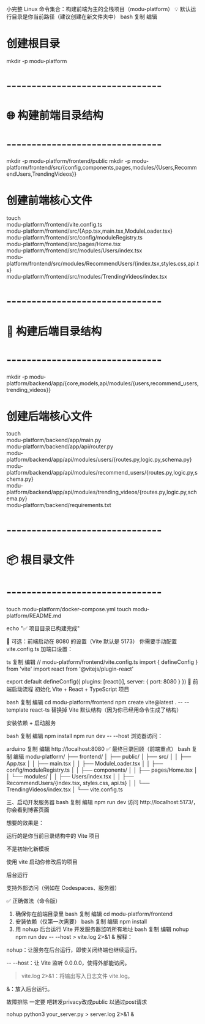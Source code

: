 小完整 Linux 命令集合：构建前端为主的全栈项目（modu-platform）
💡 默认运行目录是你当前路径（建议创建在新文件夹中）
bash
复制
编辑
# 创建根目录
mkdir -p modu-platform

# -------------------------------
# 🌐 构建前端目录结构
# -------------------------------
mkdir -p modu-platform/frontend/public
mkdir -p modu-platform/frontend/src/{config,components,pages,modules/{Users,RecommendUsers,TrendingVideos}}

# 创建前端核心文件
touch \
  modu-platform/frontend/vite.config.ts \
  modu-platform/frontend/src/{App.tsx,main.tsx,ModuleLoader.tsx} \
  modu-platform/frontend/src/config/moduleRegistry.ts \
  modu-platform/frontend/src/pages/Home.tsx \
  modu-platform/frontend/src/modules/Users/index.tsx \
  modu-platform/frontend/src/modules/RecommendUsers/{index.tsx,styles.css,api.ts} \
  modu-platform/frontend/src/modules/TrendingVideos/index.tsx

# -------------------------------
# 🚀 构建后端目录结构
# -------------------------------
mkdir -p modu-platform/backend/app/{core,models,api/modules/{users,recommend_users,trending_videos}}

# 创建后端核心文件
touch \
  modu-platform/backend/app/main.py \
  modu-platform/backend/app/api/router.py \
  modu-platform/backend/app/api/modules/users/{routes.py,logic.py,schema.py} \
  modu-platform/backend/app/api/modules/recommend_users/{routes.py,logic.py,schema.py} \
  modu-platform/backend/app/api/modules/trending_videos/{routes.py,logic.py,schema.py} \
  modu-platform/backend/requirements.txt

# -------------------------------
# 📦 根目录文件
# -------------------------------
touch modu-platform/docker-compose.yml
touch modu-platform/README.md

echo "✅ 项目目录已构建完成"


🧪 可选：前端启动在 8080 的设置（Vite 默认是 5173）
你需要手动配置 vite.config.ts 加端口设置：

ts
复制
编辑
// modu-platform/frontend/vite.config.ts
import { defineConfig } from 'vite'
import react from '@vitejs/plugin-react'

export default defineConfig({
  plugins: [react()],
  server: {
    port: 8080
  }
})
🚀 前端启动流程
初始化 Vite + React + TypeScript 项目

bash
复制
编辑
cd modu-platform/frontend
npm create vite@latest . -- --template react-ts
替换掉 Vite 默认结构（因为你已经用命令生成了结构）

安装依赖 + 启动服务

bash
复制
编辑
npm install
npm run dev -- --host
浏览器访问：

arduino
复制
编辑
http://localhost:8080
✅ 最终目录回顾（前端重点）
bash
复制
编辑
modu-platform/
├── frontend/
│   ├── public/
│   ├── src/
│   │   ├── App.tsx
│   │   ├── main.tsx
│   │   ├── ModuleLoader.tsx
│   │   ├── config/moduleRegistry.ts
│   │   ├── components/
│   │   ├── pages/Home.tsx
│   │   └── modules/
│   │       ├── Users/index.tsx
│   │       ├── RecommendUsers/{index.tsx, styles.css, api.ts}
│   │       └── TrendingVideos/index.tsx
│   └── vite.config.ts

三、启动开发服务器
bash
复制
编辑
npm run dev
访问 http://localhost:5173/，你会看到博客页面


想要的效果是：

运行的是你当前目录结构中的 Vite 项目

不是初始化新模板

使用 vite 启动你修改后的项目

后台运行

支持外部访问（例如在 Codespaces、服务器）

✅ 正确做法（命令版）
1. 确保你在前端目录里
bash
复制
编辑
cd modu-platform/frontend
2. 安装依赖（仅第一次需要）
bash
复制
编辑
npm install
3. 用 nohup 后台运行 Vite 开发服务器监听所有地址
bash
复制
编辑
nohup npm run dev -- --host > vite.log 2>&1 &
解释：

nohup：让服务在后台运行，即使关闭终端也继续运行。

-- --host：让 Vite 监听 0.0.0.0，使得外部能访问。

> vite.log 2>&1：将输出写入日志文件 vite.log。

&：放入后台运行。

故障排除 一定要 吧转发privacy改成public 以通过post请求

nohup python3 your_server.py > server.log 2>&1 &
